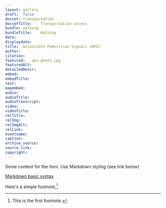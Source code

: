 ```yaml
---	
layout:	gallery
draft:	false
docset:	transportation
docsetTitle:	Transportation access
bundle:	walking
bundleTitle:	Walking
date:	
displaydate:	
title:	Accessible Pedestrian Signals (APS)
author:	
citation:	
featured:	aps-photo.jpg
featuredAlt:	
detailedDescr:	
embed:	
embedTitle:	
text:	
mapembed:	
audio:	
audioTitle:	
audioTranscript:	
video:	
videoTitle:	
relTitle:	
relImg:	
relImgAlt:	
relLink:	
eventname:	
caption:	
archive_source:	
source_link:	
copyright:	
---	
```

Some context for the item. Use Markdown styling (see link below)

[Markdown basic syntax](https://www.markdownguide.org/basic-syntax/)

Here's a simple footnote,[^1]

[^1]: This is the first footnote.
